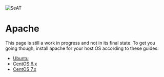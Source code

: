 ![SeAT](https://i.imgur.com/aPPOxSK.png)

# Apache

This page is still a work in progress and not in its final state. To get you going though, install apache for your host OS according to these guides:

- [Ubuntu](/guides/installation/manual_installation/ubuntu/#apache)
- [CentOS 6.x](/guides/installation/manual_installation/centos6/#webserver-apache)
- [CentOS 7.x](/guides/installation/manual_installation/centos7/#webserver-apache)
